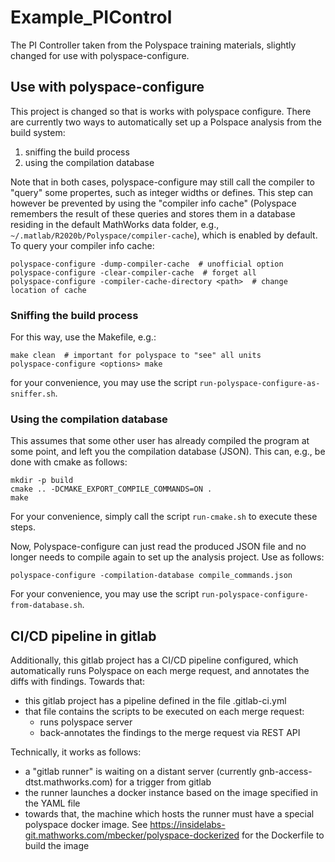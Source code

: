 # Example_PIControl

The PI Controller taken from the Polyspace training materials, slightly changed for use with polyspace-configure.

## Use with polyspace-configure
This project is changed so that is works with polyspace configure. There are currently two ways to automatically set up a Polspace analysis from the build system:
 1. sniffing the build process
 2. using the compilation database

Note that in both cases, polyspace-configure may still call the compiler to "query" some propertes, such as integer widths or defines. This step can however be prevented by using the "compiler info cache" (Polyspace remembers the result of these queries and stores them in a database residing in the default MathWorks data folder, e.g., `~/.matlab/R2020b/Polyspace/compiler-cache`), which is enabled by default. To query your compiler info cache:
```
polyspace-configure -dump-compiler-cache  # unofficial option
polyspace-configure -clear-compiler-cache  # forget all
polyspace-configure -compiler-cache-directory <path>  # change location of cache
```

### Sniffing the build process
For this way, use the Makefile, e.g.:
```
make clean  # important for polyspace to "see" all units
polyspace-configure <options> make
```
for your convenience, you may use the script `run-polyspace-configure-as-sniffer.sh`.

### Using the compilation database
This assumes that some other user has already compiled the program at some point, and left you the compilation database (JSON). This can, e.g., be done with cmake as follows:
```
mkdir -p build
cmake .. -DCMAKE_EXPORT_COMPILE_COMMANDS=ON .
make
```
For your convenience, simply call the script `run-cmake.sh` to execute these steps.

Now, Polyspace-configure can just read the produced JSON file and no longer needs to compile again to set up the analysis project. Use as follows:
```
polyspace-configure -compilation-database compile_commands.json
```
For your convenience, you may use the script `run-polyspace-configure-from-database.sh`.

## CI/CD pipeline in gitlab
Additionally, this gitlab project has a CI/CD pipeline configured, which automatically runs Polyspace on each merge request, and annotates the diffs with findings.
Towards that:
 * this gitlab project has a pipeline defined in the file .gitlab-ci.yml
 * that file contains the scripts to be executed on each merge request:
   * runs polyspace server
   * back-annotates the findings to the merge request via REST API

Technically, it works as follows:
 * a "gitlab runner" is waiting on a distant server (currently gnb-access-dtst.mathworks.com) for a trigger from gitlab
 * the runner launches a docker instance based on the image specified in the YAML file
 * towards that, the machine which hosts the runner must have a special polyspace docker image. See https://insidelabs-git.mathworks.com/mbecker/polyspace-dockerized for the Dockerfile to build the image
